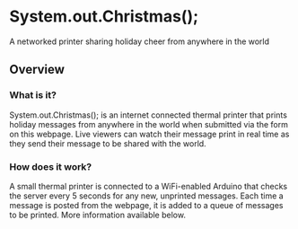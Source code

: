 # System.out.Christmas();
A networked printer sharing holiday cheer from anywhere in the world
## Overview
### What is it?
System.out.Christmas(); is an internet connected thermal printer that prints holiday messages from anywhere in the world when submitted via the form on this webpage. Live viewers can watch their message print in real time as they send their message to be shared with the world.
### How does it work?
A small thermal printer is connected to a WiFi-enabled Arduino that checks the server every 5 seconds for any new, unprinted messages. Each time a message is posted from the webpage, it is added to a queue of messages to be printed. More information available below.
